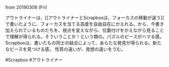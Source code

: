 from 20190308 (Fri)

アウトライナーは、[[アウトライナーとScrapboxは、フォーカスの移動が違う]]で書いたように、フォーカスを当てる高度を自由自在にかえれる。から、今書き加えられているものたちを、視点を変えながら、位置付けをかえながら見ることで理解が得られる。そういうことか！という類の。パズルのピースがハマる感。
Scrapboxは、書いたもの同士の結合によって、あらたな発見が得られる。新たなピースを見つける感。
性質の違いが、発想の違いをうむ。

#Scrapbox #アウトライナー 